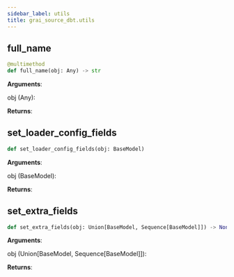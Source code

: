 ```yaml
---
sidebar_label: utils
title: grai_source_dbt.utils
---
```


## full\_name

```python
@multimethod
def full_name(obj: Any) -> str
```

**Arguments**:

  obj (Any):


**Returns**:



## set\_loader\_config\_fields

```python
def set_loader_config_fields(obj: BaseModel)
```

**Arguments**:

  obj (BaseModel):


**Returns**:



## set\_extra\_fields

```python
def set_extra_fields(obj: Union[BaseModel, Sequence[BaseModel]]) -> None
```

**Arguments**:

  obj (Union[BaseModel, Sequence[BaseModel]]):


**Returns**:
